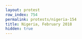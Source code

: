 ```yaml
---
layout: protest
row_index: 754
permalink: protests/nigeria-154
title: Nigeria, February 2018
hidden: true
---
```

